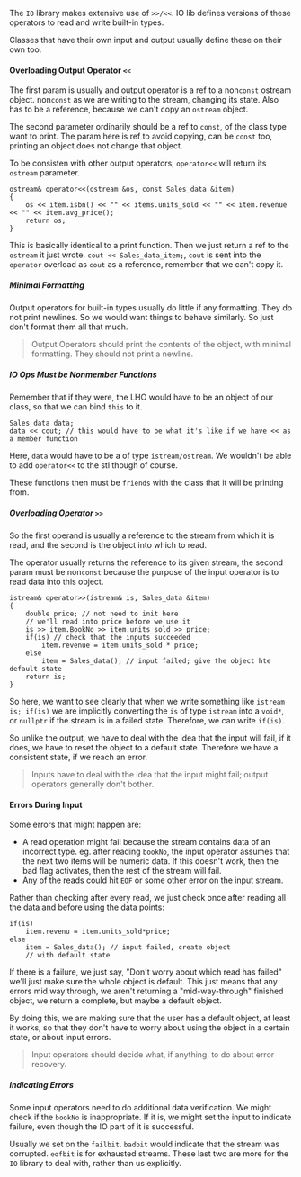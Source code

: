 The `IO` library makes extensive use of `>>/<<`. 
IO lib defines versions of these operators to read and write built-in types. 

Classes that have their own input and output usually define these on their own too. 

#### Overloading Output Operator `<<`

The first param is usually and output operator is a ref to a non`const` ostream object. 
non`const` as we are writing to the stream, changing its state. 
Also has to be a reference, because we can't copy an `ostream` object. 

The second parameter ordinarily should be a ref to `const`, of the class type want to print. 
The param here is ref to avoid copying, can be `const` too, printing an object does not change that object. 

To be consisten with other output operators, `operator<<` will return its `ostream` parameter. 


```
ostream& operator<<(ostream &os, const Sales_data &item)
{ 
	os << item.isbn() << "" << items.units_sold << "" << item.revenue << "" << item.avg_price();
	return os;
}
```
This is basically identical to a print function. 
Then we just return a ref to the `ostream` it just wrote. 
`cout << Sales_data_item;`, `cout` is sent into the `operator` overload as `cout` as a reference, remember that we can't copy it. 

##### Minimal Formatting
Output operators for built-in types usually do little if any formatting. 
They do not print newlines. 
So we would want things to behave similarly. 
So just don't format them all that much. 

> Output Operators should print the contents of the object, with minimal formatting. They should not print a newline. 

##### IO Ops Must be Nonmember Functions
Remember that if they were, the LHO would have to be an object of our class, so that we can bind `this` to it. 

```
Sales_data data;
data << cout; // this would have to be what it's like if we have << as a member function
```

Here, `data` would have to be a of type `istream/ostream`. 
We wouldn't be able to add `operator<<` to the stl though of course. 

These functions then must be `friends` with the class that it will be printing from. 

##### Overloading Operator `>>`
So the first operand is usually a reference to the stream from which it is read, and the second is the object into which to read. 

The operator usually returns the reference to its given stream, the second param must be non`const` because the purpose of the input operator is to read data into this object. 

```
istream& operator>>(istream& is, Sales_data &item)
{ 
	double price; // not need to init here
	// we'll read into price before we use it
	is >> item.BookNo >> item.units_sold >> price; 
	if(is) // check that the inputs succeeded
		item.revenue = item.units_sold * price;
	else 
		item = Sales_data(); // input failed; give the object hte default state
	return is;
}
```
So here, we want to see clearly that when we write something like `istream is; if(is)` we are implicitly converting the `is` of type `istream` into a `void*`, or `nullptr` if the stream is in a failed state. 
Therefore, we can write `if(is)`. 

So unlike the output, we have to deal with the idea that the input will fail, if it does, we have to reset the object to a default state. 
Therefore we have a consistent state, if we reach an error. 

> Inputs have to deal with the idea that the input might fail; output operators generally don't bother. 

#### Errors During Input
Some errors that might happen are: 
- A read operation might fail because the stream contains data of an incorrect type. eg. after reading `bookNo`, the input operator assumes that the next two items will be numeric data. If this doesn't work, then the bad flag activates, then the rest of the stream will fail. 
- Any of the reads could hit `EOF` or some other error on the input stream. 

Rather than checking after every read, we just check once after reading all the data and before using the data points: 
```
if(is)
	item.revenu = item.units_sold*price;
else 
	item = Sales_data(); // input failed, create object 
	// with default state
```
If there is a failure, we just say, "Don't worry about which read has failed" we'll just make sure the whole object is default. 
This just means that any errors mid way through, we aren't returning a "mid-way-through" finished object, we return a complete, but maybe a default object. 

By doing this, we are making sure that the user has a default object, at least it works, so that they don't have to worry about using the object in a certain state, or about input errors. 

> Input operators should decide what, if anything, to do about error recovery. 

##### Indicating Errors
Some input operators need to do additional data verification. 
We might check if the `bookNo` is inappropriate. If it is, we might set the input to indicate failure, even though the IO part of it is successful. 

Usually we set on the `failbit`. 
`badbit` would indicate that the stream was corrupted. 
`eofbit` is for exhausted streams. 
These last two are more for the `IO` library to deal with, rather than us explicitly. 

